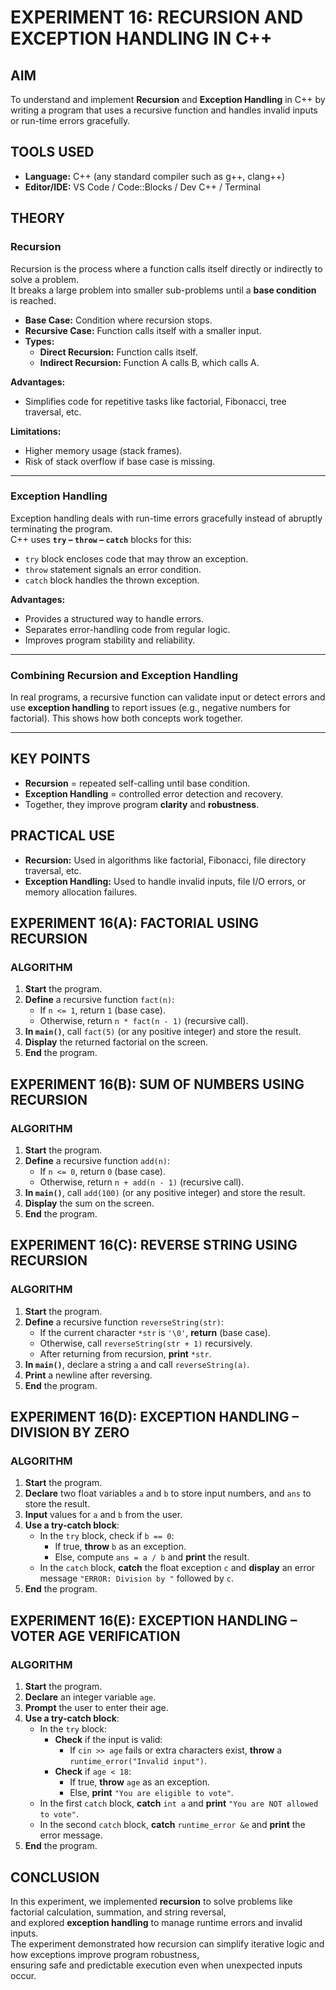 # EXPERIMENT 16: RECURSION AND EXCEPTION HANDLING IN C++

## AIM
To understand and implement **Recursion** and **Exception Handling** in C++ by writing a program that uses a recursive function and handles invalid inputs or run-time errors gracefully.

## TOOLS USED
- **Language:** C++ (any standard compiler such as g++, clang++)
- **Editor/IDE:** VS Code / Code::Blocks / Dev C++ / Terminal

## THEORY

### Recursion
Recursion is the process where a function calls itself directly or indirectly to solve a problem.  
It breaks a large problem into smaller sub-problems until a **base condition** is reached.

- **Base Case:** Condition where recursion stops.
- **Recursive Case:** Function calls itself with a smaller input.
- **Types:**  
  - **Direct Recursion:** Function calls itself.  
  - **Indirect Recursion:** Function A calls B, which calls A.  

**Advantages:**
- Simplifies code for repetitive tasks like factorial, Fibonacci, tree traversal, etc.

**Limitations:**
- Higher memory usage (stack frames).
- Risk of stack overflow if base case is missing.

---

### Exception Handling
Exception handling deals with run-time errors gracefully instead of abruptly terminating the program.  
C++ uses **`try` – `throw` – `catch`** blocks for this:

- `try` block encloses code that may throw an exception.
- `throw` statement signals an error condition.
- `catch` block handles the thrown exception.

**Advantages:**
- Provides a structured way to handle errors.
- Separates error-handling code from regular logic.
- Improves program stability and reliability.

---

### Combining Recursion and Exception Handling
In real programs, a recursive function can validate input or detect errors and use **exception handling** to report issues (e.g., negative numbers for factorial). This shows how both concepts work together.

---

## KEY POINTS
- **Recursion** = repeated self-calling until base condition.
- **Exception Handling** = controlled error detection and recovery.
- Together, they improve program **clarity** and **robustness**.

## PRACTICAL USE
- **Recursion:** Used in algorithms like factorial, Fibonacci, file directory traversal, etc.
- **Exception Handling:** Used to handle invalid inputs, file I/O errors, or memory allocation failures.

## EXPERIMENT 16(A): FACTORIAL USING RECURSION

### ALGORITHM

1. **Start** the program.
2. **Define** a recursive function `fact(n)`:
   - If `n <= 1`, return `1` (base case).
   - Otherwise, return `n * fact(n - 1)` (recursive call).
3. **In `main()`**, call `fact(5)` (or any positive integer) and store the result.
4. **Display** the returned factorial on the screen.
5. **End** the program.

## EXPERIMENT 16(B): SUM OF NUMBERS USING RECURSION

### ALGORITHM  

1. **Start** the program.  
2. **Define** a recursive function `add(n)`:
   - If `n <= 0`, return `0` (base case).  
   - Otherwise, return `n + add(n - 1)` (recursive call).  
3. **In `main()`**, call `add(100)` (or any positive integer) and store the result.  
4. **Display** the sum on the screen.  
5. **End** the program.  

## EXPERIMENT 16(C): REVERSE STRING USING RECURSION

### ALGORITHM

1. **Start** the program.  
2. **Define** a recursive function `reverseString(str)`:
   - If the current character `*str` is `'\0'`, **return** (base case).  
   - Otherwise, call `reverseString(str + 1)` recursively.  
   - After returning from recursion, **print** `*str`.  
3. **In `main()`**, declare a string `a` and call `reverseString(a)`.  
4. **Print** a newline after reversing.  
5. **End** the program.  

## EXPERIMENT 16(D): EXCEPTION HANDLING – DIVISION BY ZERO

### ALGORITHM

1. **Start** the program.  
2. **Declare** two float variables `a` and `b` to store input numbers, and `ans` to store the result.  
3. **Input** values for `a` and `b` from the user.  
4. **Use a try-catch block**:
   - In the `try` block, check if `b == 0`:  
     - If true, **throw** `b` as an exception.  
     - Else, compute `ans = a / b` and **print** the result.  
   - In the `catch` block, **catch** the float exception `c` and **display** an error message `"ERROR: Division by "` followed by `c`.  
5. **End** the program.  

## EXPERIMENT 16(E): EXCEPTION HANDLING – VOTER AGE VERIFICATION

### ALGORITHM

1. **Start** the program.  
2. **Declare** an integer variable `age`.  
3. **Prompt** the user to enter their age.  
4. **Use a try-catch block**:
   - In the `try` block:
     - **Check** if the input is valid:
       - If `cin >> age` fails or extra characters exist, **throw** a `runtime_error("Invalid input")`.
     - **Check** if `age < 18`:
       - If true, **throw** `age` as an exception.  
       - Else, **print** `"You are eligible to vote"`.  
   - In the first `catch` block, **catch** `int a` and **print** `"You are NOT allowed to vote"`.  
   - In the second `catch` block, **catch** `runtime_error &e` and **print** the error message.  
5. **End** the program.  

## CONCLUSION

In this experiment, we implemented **recursion** to solve problems like factorial calculation, summation, and string reversal,  
and explored **exception handling** to manage runtime errors and invalid inputs.  
The experiment demonstrated how recursion can simplify iterative logic and how exceptions improve program robustness,  
ensuring safe and predictable execution even when unexpected inputs occur.
